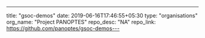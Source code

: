 ---
title: "gsoc-demos"
date: 2019-06-16T17:46:55+05:30
type: "organisations"
org_name: "Project PANOPTES"
repo_desc: "NA"
repo_link: https://github.com/panoptes/gsoc-demos---